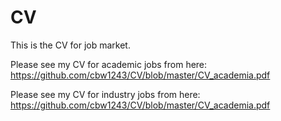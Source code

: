# CV

This is the CV for job market. 

Please see my CV for academic jobs from here: https://github.com/cbw1243/CV/blob/master/CV_academia.pdf

Please see my CV for industry jobs from here: https://github.com/cbw1243/CV/blob/master/CV_academia.pdf
